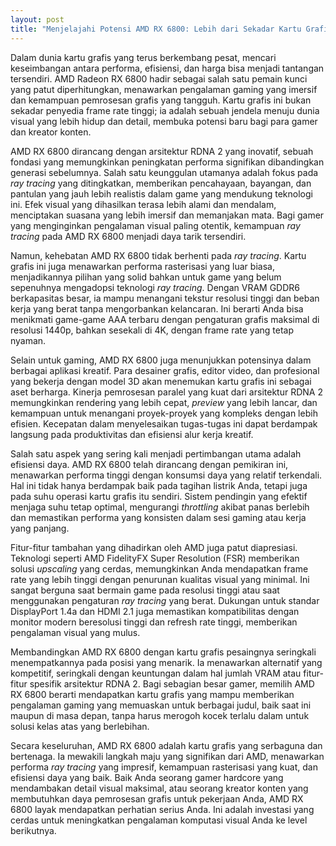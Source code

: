```yaml
---
layout: post
title: "Menjelajahi Potensi AMD RX 6800: Lebih dari Sekadar Kartu Grafis Biasa"
---
```


Dalam dunia kartu grafis yang terus berkembang pesat, mencari keseimbangan antara performa, efisiensi, dan harga bisa menjadi tantangan tersendiri. AMD Radeon RX 6800 hadir sebagai salah satu pemain kunci yang patut diperhitungkan, menawarkan pengalaman gaming yang imersif dan kemampuan pemrosesan grafis yang tangguh. Kartu grafis ini bukan sekadar penyedia frame rate tinggi; ia adalah sebuah jendela menuju dunia visual yang lebih hidup dan detail, membuka potensi baru bagi para gamer dan kreator konten.

AMD RX 6800 dirancang dengan arsitektur RDNA 2 yang inovatif, sebuah fondasi yang memungkinkan peningkatan performa signifikan dibandingkan generasi sebelumnya. Salah satu keunggulan utamanya adalah fokus pada *ray tracing* yang ditingkatkan, memberikan pencahayaan, bayangan, dan pantulan yang jauh lebih realistis dalam game yang mendukung teknologi ini. Efek visual yang dihasilkan terasa lebih alami dan mendalam, menciptakan suasana yang lebih imersif dan memanjakan mata. Bagi gamer yang menginginkan pengalaman visual paling otentik, kemampuan *ray tracing* pada AMD RX 6800 menjadi daya tarik tersendiri.

Namun, kehebatan AMD RX 6800 tidak berhenti pada *ray tracing*. Kartu grafis ini juga menawarkan performa rasterisasi yang luar biasa, menjadikannya pilihan yang solid bahkan untuk game yang belum sepenuhnya mengadopsi teknologi *ray tracing*. Dengan VRAM GDDR6 berkapasitas besar, ia mampu menangani tekstur resolusi tinggi dan beban kerja yang berat tanpa mengorbankan kelancaran. Ini berarti Anda bisa menikmati game-game AAA terbaru dengan pengaturan grafis maksimal di resolusi 1440p, bahkan sesekali di 4K, dengan frame rate yang tetap nyaman.

Selain untuk gaming, AMD RX 6800 juga menunjukkan potensinya dalam berbagai aplikasi kreatif. Para desainer grafis, editor video, dan profesional yang bekerja dengan model 3D akan menemukan kartu grafis ini sebagai aset berharga. Kinerja pemrosesan paralel yang kuat dari arsitektur RDNA 2 memungkinkan rendering yang lebih cepat, *preview* yang lebih lancar, dan kemampuan untuk menangani proyek-proyek yang kompleks dengan lebih efisien. Kecepatan dalam menyelesaikan tugas-tugas ini dapat berdampak langsung pada produktivitas dan efisiensi alur kerja kreatif.

Salah satu aspek yang sering kali menjadi pertimbangan utama adalah efisiensi daya. AMD RX 6800 telah dirancang dengan pemikiran ini, menawarkan performa tinggi dengan konsumsi daya yang relatif terkendali. Hal ini tidak hanya berdampak baik pada tagihan listrik Anda, tetapi juga pada suhu operasi kartu grafis itu sendiri. Sistem pendingin yang efektif menjaga suhu tetap optimal, mengurangi *throttling* akibat panas berlebih dan memastikan performa yang konsisten dalam sesi gaming atau kerja yang panjang.

Fitur-fitur tambahan yang dihadirkan oleh AMD juga patut diapresiasi. Teknologi seperti AMD FidelityFX Super Resolution (FSR) memberikan solusi *upscaling* yang cerdas, memungkinkan Anda mendapatkan frame rate yang lebih tinggi dengan penurunan kualitas visual yang minimal. Ini sangat berguna saat bermain game pada resolusi tinggi atau saat menggunakan pengaturan *ray tracing* yang berat. Dukungan untuk standar DisplayPort 1.4a dan HDMI 2.1 juga memastikan kompatibilitas dengan monitor modern beresolusi tinggi dan refresh rate tinggi, memberikan pengalaman visual yang mulus.

Membandingkan AMD RX 6800 dengan kartu grafis pesaingnya seringkali menempatkannya pada posisi yang menarik. Ia menawarkan alternatif yang kompetitif, seringkali dengan keuntungan dalam hal jumlah VRAM atau fitur-fitur spesifik arsitektur RDNA 2. Bagi sebagian besar gamer, memilih AMD RX 6800 berarti mendapatkan kartu grafis yang mampu memberikan pengalaman gaming yang memuaskan untuk berbagai judul, baik saat ini maupun di masa depan, tanpa harus merogoh kocek terlalu dalam untuk solusi kelas atas yang berlebihan.

Secara keseluruhan, AMD RX 6800 adalah kartu grafis yang serbaguna dan bertenaga. Ia mewakili langkah maju yang signifikan dari AMD, menawarkan performa *ray tracing* yang impresif, kemampuan rasterisasi yang kuat, dan efisiensi daya yang baik. Baik Anda seorang gamer hardcore yang mendambakan detail visual maksimal, atau seorang kreator konten yang membutuhkan daya pemrosesan grafis untuk pekerjaan Anda, AMD RX 6800 layak mendapatkan perhatian serius Anda. Ini adalah investasi yang cerdas untuk meningkatkan pengalaman komputasi visual Anda ke level berikutnya.

